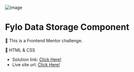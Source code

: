 ![image](https://github.com/xleyzor/fylo-data-storage-component/assets/122406455/d95a9038-34ff-49d9-8dcc-3a8783a639fd)

<h1>Fylo Data Storage Component</h1>


🌠 This is a Frontend Mentor challenge.

🌠 HTML & CSS

<ul>
    <li>
   Solution link: <a href="https://www.frontendmentor.io/solutions/fylo-data-storage-component--lRfROXpAl">Click Here!</a>
    </li>
    <li>
Live site url:  <a href="https://fylo-data-storage-component-xleyzor.vercel.app/">Click Here!</a>
    </li>
</ul>
